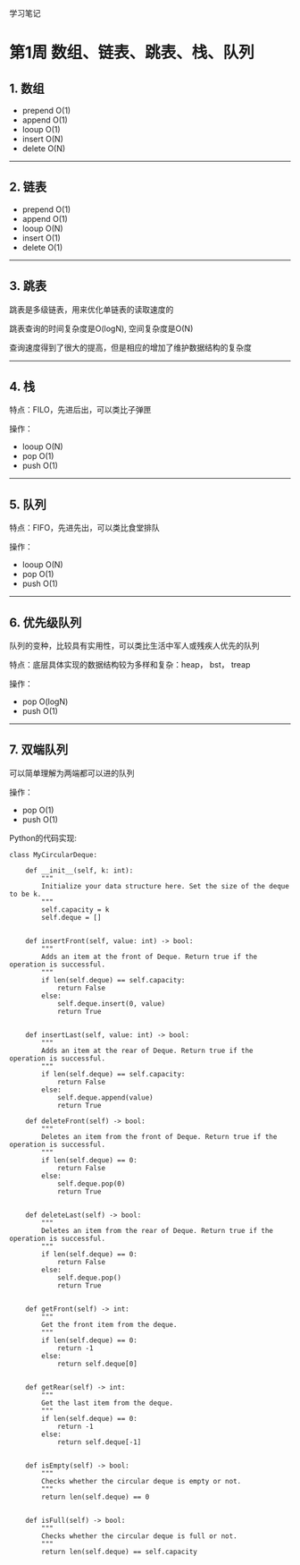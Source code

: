 学习笔记
# 第1周 数组、链表、跳表、栈、队列
## 1. 数组
* prepend   O(1)   
* append    O(1)
* looup     O(1)
* insert    O(N)
* delete    O(N)
---
## 2. 链表
* prepend   O(1)   
* append    O(1)
* looup     O(N)
* insert    O(1)
* delete    O(1)
---
## 3. 跳表

跳表是多级链表，用来优化单链表的读取速度的

跳表查询的时间复杂度是O(logN), 空间复杂度是O(N)

查询速度得到了很大的提高，但是相应的增加了维护数据结构的复杂度

---
## 4. 栈
特点：FILO，先进后出，可以类比子弹匣

操作：
* looup     O(N)
* pop       O(1)
* push      O(1)
---
## 5. 队列
特点：FIFO，先进先出，可以类比食堂排队

操作：
* looup     O(N)
* pop       O(1)
* push      O(1)

---
## 6. 优先级队列

队列的变种，比较具有实用性，可以类比生活中军人或残疾人优先的队列

特点：底层具体实现的数据结构较为多样和复杂：heap， bst， treap

操作：
* pop       O(logN)
* push      O(1)

---
## 7. 双端队列
可以简单理解为两端都可以进的队列

操作：
* pop       O(1)
* push      O(1)

Python的代码实现:
```
class MyCircularDeque:

    def __init__(self, k: int):
        """
        Initialize your data structure here. Set the size of the deque to be k.
        """
        self.capacity = k
        self.deque = []
        

    def insertFront(self, value: int) -> bool:
        """
        Adds an item at the front of Deque. Return true if the operation is successful.
        """
        if len(self.deque) == self.capacity:
            return False
        else:
            self.deque.insert(0, value)
            return True
        

    def insertLast(self, value: int) -> bool:
        """
        Adds an item at the rear of Deque. Return true if the operation is successful.
        """
        if len(self.deque) == self.capacity:
            return False
        else:
            self.deque.append(value)
            return True

    def deleteFront(self) -> bool:
        """
        Deletes an item from the front of Deque. Return true if the operation is successful.
        """
        if len(self.deque) == 0:
            return False
        else:
            self.deque.pop(0)
            return True
        

    def deleteLast(self) -> bool:
        """
        Deletes an item from the rear of Deque. Return true if the operation is successful.
        """
        if len(self.deque) == 0:
            return False
        else:
            self.deque.pop()
            return True
        

    def getFront(self) -> int:
        """
        Get the front item from the deque.
        """
        if len(self.deque) == 0:
            return -1
        else:
            return self.deque[0]
        

    def getRear(self) -> int:
        """
        Get the last item from the deque.
        """
        if len(self.deque) == 0:
            return -1
        else:
            return self.deque[-1]
        

    def isEmpty(self) -> bool:
        """
        Checks whether the circular deque is empty or not.
        """
        return len(self.deque) == 0
        

    def isFull(self) -> bool:
        """
        Checks whether the circular deque is full or not.
        """
        return len(self.deque) == self.capacity
```